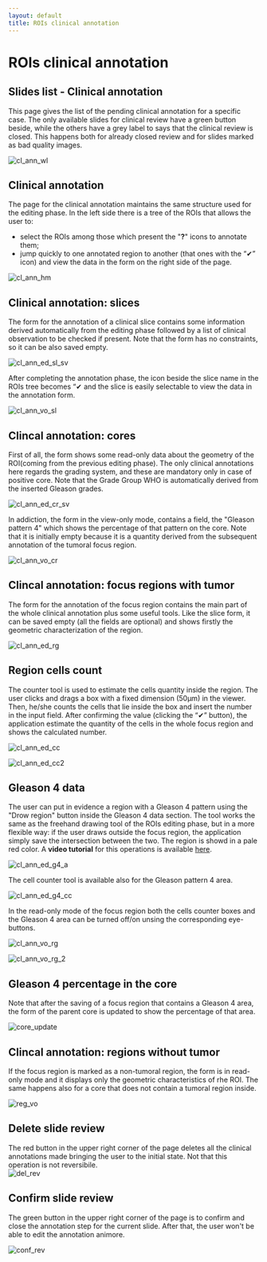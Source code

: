 ```yaml
---
layout: default
title: ROIs clinical annotation
---
```


# ROIs clinical annotation 

## Slides list - Clinical annotation
This page gives the list of the pending clinical annotation for a specific case. The only available slides for clinical review have a green button beside, while the others have a grey label to says that the clinical review is closed. This happens both for already closed review and for slides marked as bad quality images.

![cl_ann_wl](./img/30.clinical_annotation_worklist.png)

## Clinical annotation
The page for the clinical annotation maintains the same structure used for the editing phase. In the left side there is a tree of the ROIs that allows the user to:

* select the ROIs among those which present the "**?**" icons to annotate them;
* jump quickly to one annotated region to another (that ones with the “✔” icon) and view the data in the form on the right side of the page. 

![cl_ann_hm](./img/31.clinical_annotation_hom.png)

## Clinical annotation: slices
The form for the annotation of a clinical slice contains some information derived automatically from the editing phase followed by a list of clinical observation to be checked if present. Note that the form has no constraints, so it can be also saved empty. 

![cl_ann_ed_sl_sv](./img/33.cl_ann_edit_slice_save.png)

After completing the annotation phase, the icon beside the slice name in the ROIs tree becomes “✔ and the slice is easily selectable to view the data in the annotation form.

![cl_ann_vo_sl](./img/34.cl_ann_viewonly_slice.png)


## Clincal annotation: cores
First of all, the form shows some read-only data about the geometry of the ROI(coming from the previous editing phase). The only clinical annotations here regards the  grading system, and these are mandatory only in case of positive core. Note that the Grade Group WHO is automatically derived from the inserted Gleason grades.

![cl_ann_ed_cr_sv](./img/36.cl_ann_edit_core_save.png)

In addiction, the form in the view-only mode, contains a field, the "Gleason pattern 4" which shows the percentage of that pattern on the core. Note that it is initially empty because it is a quantity derived from the subsequent annotation of the tumoral focus region.  

![cl_ann_vo_cr](./img/37.cl_ann_viewonly_core.png)

## Clincal annotation: focus regions with tumor
The form for the annotation of the focus region contains the main part of the whole clinical annotation plus some useful tools. Like the slice form, it can be saved empty (all the fields are optional) and shows firstly the geometric characterization of the region. 

![cl_ann_ed_rg](./img/38.cl_ann_edit_region.png)

## Region cells count
The counter tool is used to estimate the cells quantity inside the region. The user clicks and drags a box with a fixed dimension (50µm) in the viewer. Then, he/she counts the cells that lie inside the box and insert the number in the input field. After confirming the value (clicking the  “✔” button), the application estimate the quantity of the cells in the whole focus region and shows the calculated number.  

![cl_ann_ed_cc](./img/39.cl_ann_edit_cell_count.png)

![cl_ann_ed_cc2](./img/40.cl_ann_edit_cell_count_2.png)

## Gleason 4 data
The user can put in evidence a region with a Gleason 4 pattern using the "Drow region" button inside the Gleason 4 data section. The tool works the same as the freehand drawing tool of the ROIs editing phase, but in a more flexible way: if the user draws outside the focus region, the application simply save the intersection between the two. The region is showd in a pale red color. A **video tutorial** for this operations is available [here](./video_page.html).

![cl_ann_ed_g4_a](./img/42.cl_ann_edit_gleason4_area.png)

The cell counter tool is available also for the Gleason pattern 4 area.

![cl_ann_ed_g4_cc](./img/43.cl_ann_edit_gleason4_count.png)

In the read-only mode of the focus region both the cells counter boxes and the Gleason 4 area can be turned off/on unsing the corresponding eye-buttons.

![cl_ann_vo_rg](./img/44.cl_ann_view_only_region.png)

![cl_ann_vo_rg_2](./img/45.cl_ann_view_only_region_2.png)



## Gleason 4 percentage in the core
Note that after the saving of a focus region that contains a Gleason 4 area, the form of the parent core is updated to show the percentage of that area.

![core_update](./img/45.2.core_vo_update.png)

## Clincal annotation: regions without tumor
If the focus region is marked as a non-tumoral region, the form is in read-only mode and it displays only the geometric characteristics of rhe ROI. The same happens also for a core that does not contain a tumoral region inside.

![reg_vo](./img/46.focus_reg_viewonly.png)

## Delete slide review
The red button in the upper right corner of the page deletes all the clinical annotations made bringing the user to the initial state. Not that this operation is not reversibile.  
![del_rev](./img/47.delete_slide_rev.png)

## Confirm slide review
The green button in the upper right corner of the page is to confirm and close the annotation step for the current slide. After that, the user won't be able to edit the annotation animore.

![conf_rev](./img/48.confirm_slide_rev.png)
